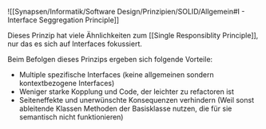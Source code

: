 ![[Synapsen/Informatik/Software Design/Prinzipien/SOLID/Allgemein#I - Interface Seggregation Principle]]

Dieses Prinzip hat viele Ähnlichkeiten zum [[Single Responsiblity Principle]], nur das es sich auf Interfaces fokussiert.

Beim Befolgen dieses Prinzips ergeben sich folgende Vorteile:

- Multiple spezifische Interfaces (keine allgemeinen sondern kontextbezogene Interfaces)
- Weniger starke Kopplung und Code, der leichter zu refactoren ist
- Seiteneffekte und unerwünschte Konsequenzen verhindern (Weil sonst ableitende Klassen Methoden der Basisklasse nutzen, die für sie semantisch nicht funktionieren)